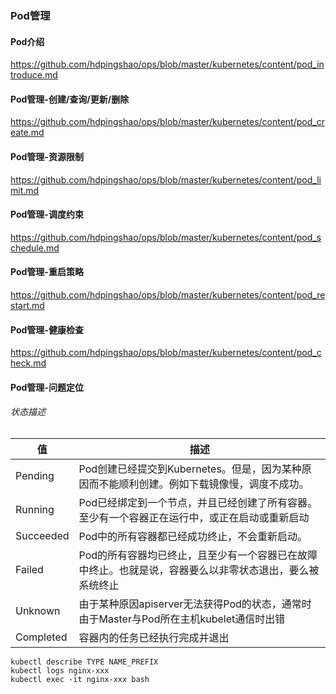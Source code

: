 ### Pod管理

#### Pod介绍

https://github.com/hdpingshao/ops/blob/master/kubernetes/content/pod_introduce.md

#### Pod管理-创建/查询/更新/删除

https://github.com/hdpingshao/ops/blob/master/kubernetes/content/pod_create.md

#### Pod管理-资源限制

https://github.com/hdpingshao/ops/blob/master/kubernetes/content/pod_limit.md

#### Pod管理-调度约束

https://github.com/hdpingshao/ops/blob/master/kubernetes/content/pod_schedule.md

#### Pod管理-重启策略

https://github.com/hdpingshao/ops/blob/master/kubernetes/content/pod_restart.md

#### Pod管理-健康检查

https://github.com/hdpingshao/ops/blob/master/kubernetes/content/pod_check.md

#### Pod管理-问题定位

###### 状态描述

|值|描述|
|---|---|
|Pending|Pod创建已经提交到Kubernetes。但是，因为某种原因而不能顺利创建。例如下载镜像慢，调度不成功。|
|Running|Pod已经绑定到一个节点，并且已经创建了所有容器。至少有一个容器正在运行中，或正在启动或重新启动|
|Succeeded|Pod中的所有容器都已经成功终止，不会重新启动。|
|Failed|Pod的所有容器均已终止，且至少有一个容器已在故障中终止。也就是说，容器要么以非零状态退出，要么被系统终止|
|Unknown|由于某种原因apiserver无法获得Pod的状态，通常时由于Master与Pod所在主机kubelet通信时出错|
|Completed|容器内的任务已经执行完成并退出|

    kubectl describe TYPE NAME_PREFIX
    kubectl logs nginx-xxx
    kubectl exec -it nginx-xxx bash